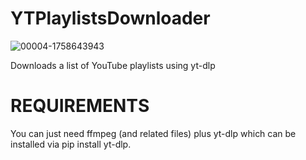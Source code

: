 # YTPlaylistsDownloader
![00004-1758643943](https://github.com/BaileyPillon/YTPlaylistsDownloader/assets/138253619/1ced8ad5-f6d2-4537-9f52-24eeaa872325)

Downloads a list of YouTube playlists using yt-dlp


# REQUIREMENTS
You can just need ffmpeg (and related files) plus yt-dlp which can be installed via pip install yt-dlp.
